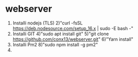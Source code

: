 # webserver
1) Installi nodejs (TLS)
2)"curl -fsSL https://deb.nodesource.com/setup_16.x | sudo -E bash -"
3) Installi GIT
4)"sudo apt install git"
5)"git clone https://github.com/conx13/webserver.git"
6)"Yarn install"
7) Installi Pm2
8)"sudo npm install -g pm2"
9)
